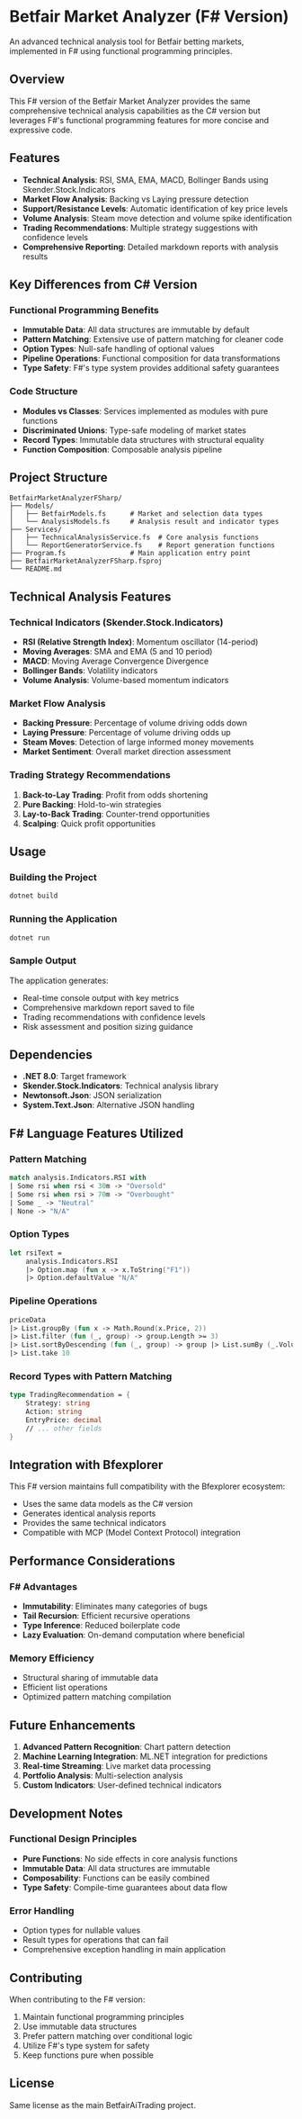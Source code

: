# Betfair Market Analyzer (F# Version)

An advanced technical analysis tool for Betfair betting markets, implemented in F# using functional programming principles.

## Overview

This F# version of the Betfair Market Analyzer provides the same comprehensive technical analysis capabilities as the C# version but leverages F#'s functional programming features for more concise and expressive code.

## Features

- **Technical Analysis**: RSI, SMA, EMA, MACD, Bollinger Bands using Skender.Stock.Indicators
- **Market Flow Analysis**: Backing vs Laying pressure detection
- **Support/Resistance Levels**: Automatic identification of key price levels
- **Volume Analysis**: Steam move detection and volume spike identification
- **Trading Recommendations**: Multiple strategy suggestions with confidence levels
- **Comprehensive Reporting**: Detailed markdown reports with analysis results

## Key Differences from C# Version

### Functional Programming Benefits
- **Immutable Data**: All data structures are immutable by default
- **Pattern Matching**: Extensive use of pattern matching for cleaner code
- **Option Types**: Null-safe handling of optional values
- **Pipeline Operations**: Functional composition for data transformations
- **Type Safety**: F#'s type system provides additional safety guarantees

### Code Structure
- **Modules vs Classes**: Services implemented as modules with pure functions
- **Discriminated Unions**: Type-safe modeling of market states
- **Record Types**: Immutable data structures with structural equality
- **Function Composition**: Composable analysis pipeline

## Project Structure

```
BetfairMarketAnalyzerFSharp/
├── Models/
│   ├── BetfairModels.fs      # Market and selection data types
│   └── AnalysisModels.fs     # Analysis result and indicator types
├── Services/
│   ├── TechnicalAnalysisService.fs  # Core analysis functions
│   └── ReportGeneratorService.fs    # Report generation functions
├── Program.fs                # Main application entry point
├── BetfairMarketAnalyzerFSharp.fsproj
└── README.md
```

## Technical Analysis Features

### Technical Indicators (Skender.Stock.Indicators)
- **RSI (Relative Strength Index)**: Momentum oscillator (14-period)
- **Moving Averages**: SMA and EMA (5 and 10 period)
- **MACD**: Moving Average Convergence Divergence
- **Bollinger Bands**: Volatility indicators
- **Volume Analysis**: Volume-based momentum indicators

### Market Flow Analysis
- **Backing Pressure**: Percentage of volume driving odds down
- **Laying Pressure**: Percentage of volume driving odds up
- **Steam Moves**: Detection of large informed money movements
- **Market Sentiment**: Overall market direction assessment

### Trading Strategy Recommendations
1. **Back-to-Lay Trading**: Profit from odds shortening
2. **Pure Backing**: Hold-to-win strategies
3. **Lay-to-Back Trading**: Counter-trend opportunities
4. **Scalping**: Quick profit opportunities

## Usage

### Building the Project
```bash
dotnet build
```

### Running the Application
```bash
dotnet run
```

### Sample Output
The application generates:
- Real-time console output with key metrics
- Comprehensive markdown report saved to file
- Trading recommendations with confidence levels
- Risk assessment and position sizing guidance

## Dependencies

- **.NET 8.0**: Target framework
- **Skender.Stock.Indicators**: Technical analysis library
- **Newtonsoft.Json**: JSON serialization
- **System.Text.Json**: Alternative JSON handling

## F# Language Features Utilized

### Pattern Matching
```fsharp
match analysis.Indicators.RSI with
| Some rsi when rsi < 30m -> "Oversold"
| Some rsi when rsi > 70m -> "Overbought"
| Some _ -> "Neutral"
| None -> "N/A"
```

### Option Types
```fsharp
let rsiText = 
    analysis.Indicators.RSI 
    |> Option.map (fun x -> x.ToString("F1")) 
    |> Option.defaultValue "N/A"
```

### Pipeline Operations
```fsharp
priceData
|> List.groupBy (fun x -> Math.Round(x.Price, 2))
|> List.filter (fun (_, group) -> group.Length >= 3)
|> List.sortByDescending (fun (_, group) -> group |> List.sumBy (_.Volume))
|> List.take 10
```

### Record Types with Pattern Matching
```fsharp
type TradingRecommendation = {
    Strategy: string
    Action: string
    EntryPrice: decimal
    // ... other fields
}
```

## Integration with Bfexplorer

This F# version maintains full compatibility with the Bfexplorer ecosystem:
- Uses the same data models as the C# version
- Generates identical analysis reports
- Provides the same technical indicators
- Compatible with MCP (Model Context Protocol) integration

## Performance Considerations

### F# Advantages
- **Immutability**: Eliminates many categories of bugs
- **Tail Recursion**: Efficient recursive operations
- **Type Inference**: Reduced boilerplate code
- **Lazy Evaluation**: On-demand computation where beneficial

### Memory Efficiency
- Structural sharing of immutable data
- Efficient list operations
- Optimized pattern matching compilation

## Future Enhancements

1. **Advanced Pattern Recognition**: Chart pattern detection
2. **Machine Learning Integration**: ML.NET integration for predictions
3. **Real-time Streaming**: Live market data processing
4. **Portfolio Analysis**: Multi-selection analysis
5. **Custom Indicators**: User-defined technical indicators

## Development Notes

### Functional Design Principles
- **Pure Functions**: No side effects in core analysis functions
- **Immutable Data**: All data structures are immutable
- **Composability**: Functions can be easily combined
- **Type Safety**: Compile-time guarantees about data flow

### Error Handling
- Option types for nullable values
- Result types for operations that can fail
- Comprehensive exception handling in main application

## Contributing

When contributing to the F# version:
1. Maintain functional programming principles
2. Use immutable data structures
3. Prefer pattern matching over conditional logic
4. Utilize F#'s type system for safety
5. Keep functions pure when possible

## License

Same license as the main BetfairAiTrading project.
